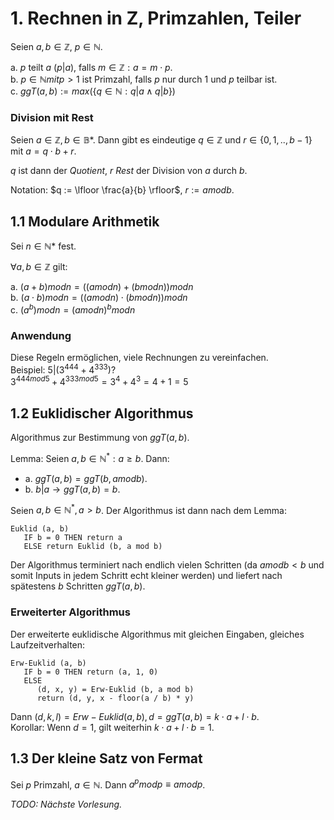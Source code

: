 # 1. Rechnen in Z, Primzahlen, Teiler
Seien $a, b \in \mathbb{Z}$, $p \in \mathbb{N}$.

a. $p$ teilt $a$ ($p | a$), falls $m \in \mathbb{Z}: a = m \cdot p$.  
b. $p \in \mathbb{N} mit p > 1$ ist Primzahl, falls $p$ nur durch 1 und $p$
   teilbar ist.  
c. $ggT(a, b) := max(\{ q \in \mathbb{N}: q | a \land q | b \})$

### Division mit Rest
Seien $a \in \mathbb{Z}, b \in \mathbb{B}*$. Dann gibt es eindeutige 
$q \in \mathbb{Z}$ und $r \in \{ 0, 1, .., b - 1 \}$ mit $a = q \cdot b + r$.

$q$ ist dann der *Quotient*, $r$ *Rest* der Division von $a$ durch $b$.

Notation: $q := \lfloor \frac{a}{b} \rfloor$, $r := a mod b$.


## 1.1 Modulare Arithmetik
Sei $n \in \mathbb{N}*$ fest.

$\forall a, b \in \mathbb{Z}$ gilt:

a. $(a + b) mod n = ((a mod n) + (b mod n)) mod n$  
b. $(a \cdot b) mod n = ((a mod n) \cdot (b mod n)) mod n$  
c. $(a^b) mod n = (a mod n)^b mod n$  

### Anwendung
Diese Regeln ermöglichen, viele Rechnungen zu vereinfachen.  
Beispiel: $5 | (3^{444} + 4^{333})$?  
$3^{444 mod 5} + 4^{333 mod 5} = 3^4 + 4^3 = 4 + 1 = 5$


## 1.2 Euklidischer Algorithmus
Algorithmus zur Bestimmung von $ggT(a, b)$.

Lemma: Seien $a, b \in \mathbb{N}^*: a \ge b$. Dann:

- a. $ggT(a, b) = ggT(b, a mod b)$.
- b. $b | a \to ggT(a, b) = b$.

Seien $a, b \in \mathbb{N}^*, a > b$. Der Algorithmus ist dann nach dem Lemma:

```
Euklid (a, b)
   IF b = 0 THEN return a
   ELSE return Euklid (b, a mod b)
```

Der Algorithmus terminiert nach endlich vielen Schritten (da $a mod b < b$
und somit Inputs in jedem Schritt echt kleiner werden) und liefert nach 
spätestens $b$ Schritten $ggT(a, b)$.

### Erweiterter Algorithmus
Der erweiterte euklidische Algorithmus mit gleichen Eingaben, gleiches
Laufzeitverhalten:

```
Erw-Euklid (a, b)
   IF b = 0 THEN return (a, 1, 0)
   ELSE
      (d, x, y) = Erw-Euklid (b, a mod b)
      return (d, y, x - floor(a / b) * y)
```

Dann $(d, k, l) = Erw-Euklid(a, b), d = ggT(a, b) = k \cdot a + l \cdot b$.  
Korollar: Wenn $d = 1$, gilt weiterhin $k \cdot a + l \cdot b = 1$.


## 1.3 Der kleine Satz von Fermat
Sei $p$ Primzahl, $a \in \mathbb{N}$. Dann $a^p mod p \equiv a mod p$.

*TODO: Nächste Vorlesung.*
